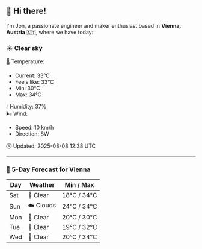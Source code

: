 ## 👋 Hi there!

I'm Jon, a passionate engineer and maker enthusiast based in **Vienna, Austria** 🇦🇹, where we have today:

### ☀️ Clear sky 

🌡️ Temperature: 
* Current: 33°C
* Feels like: 33°C
* Min: 30°C 
* Max: 34°C  

💧 Humidity: 37%  
🌬️ Wind: 
* Speed: 10 km/h 
* Direction: SW  

🕒 Updated: 2025-08-08 12:38 UTC

---

### 📅 5-Day Forecast for Vienna

| Day | Weather | Min / Max |
|-----|---------|------------|
| Sat | 🌙 Clear | 18°C / 34°C |
| Sun | ☁️ Clouds | 24°C / 34°C |
| Mon | 🌙 Clear | 20°C / 30°C |
| Tue | 🌙 Clear | 19°C / 32°C |
| Wed | 🌙 Clear | 20°C / 34°C |
